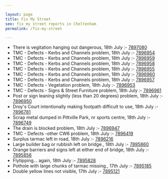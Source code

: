 ```yaml
---

layout: page
title: Fix My Street
seo: fix my street reports in Cheltenham
permalink: /fix-my-street

---
```


<!-- fix_marker starts -->

- There is vegitation hanging out dangerous, 18th July :- [7897080](https://www.fixmystreet.com/report/7897080)
- TMC - Defects - Kerbs and Channels problem, 18th July :- [7896954](https://www.fixmystreet.com/report/7896954)
- TMC - Defects - Kerbs and Channels problem, 18th July :- [7896959](https://www.fixmystreet.com/report/7896959)
- TMC - Defects - Kerbs and Channels problem, 18th July :- [7896958](https://www.fixmystreet.com/report/7896958)
- TMC - Defects - Kerbs and Channels problem, 18th July :- [7896955](https://www.fixmystreet.com/report/7896955)
- TMC - Defects - Kerbs and Channels problem, 18th July :- [7896960](https://www.fixmystreet.com/report/7896960)
- TMC - Defects - Kerbs and Channels problem, 18th July :- [7896957](https://www.fixmystreet.com/report/7896957)
- TMC - Defects - Vegetation problem, 18th July :- [7896953](https://www.fixmystreet.com/report/7896953)
- TMC - Defects - Signs & Street Furniture problem, 18th July :- [7896961](https://www.fixmystreet.com/report/7896961)
- Post or sign leaning slightly (less than 20 degrees) problem, 18th July :- [7896950](https://www.fixmystreet.com/report/7896950)
- Droy's Court intentionally making footpath difficult to use, 18th July :- [7896781](https://www.fixmystreet.com/report/7896781)
- Scrap metal dumped in Pittville Park, nr sports centre, 18th July :- [7896749](https://www.fixmystreet.com/report/7896749)
- The drain is blocked problem, 18th July :- [7896947](https://www.fixmystreet.com/report/7896947)
- TMC - Defects -other CW6 problem, 18th July :- [7896419](https://www.fixmystreet.com/report/7896419)
- Surplus tarmac left in road, 18th July :- [7896216](https://www.fixmystreet.com/report/7896216)
- Large builder bag or rubbish left on bridge., 18th July :- [7895860](https://www.fixmystreet.com/report/7895860)
- Orange barriers and signs left at either end of bridge, 18th July :- [7895856](https://www.fixmystreet.com/report/7895856)
- Flytipping... again, 18th July :- [7895828](https://www.fixmystreet.com/report/7895828)
- Pothole with large chunks of tarmac missing., 17th July :- [7895185](https://www.fixmystreet.com/report/7895185)
- Double yellow lines not visible, 17th July :- [7895121](https://www.fixmystreet.com/report/7895121)

<!-- fix_marker ends -->